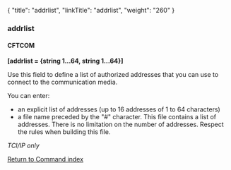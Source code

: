 {
    "title": "addrlist",
    "linkTitle": "addrlist",
    "weight": "260"
}<span id="addrlist"></span>

### addrlist

#### CFTCOM

****[addrlist = {string 1...64, string 1...64}]****

Use this field to define a list of authorized addresses that you can
use to connect to the communication media.

You can enter:

- an explicit
    list of addresses (up to 16 addresses of 1 to 64 characters)
- a file name preceded
    by the "\#" character. This file contains a list of addresses.
    There is no limitation on the number of addresses. Respect the rules
    when building this file.

*TCI/IP only*

[Return to Command index](../../)
